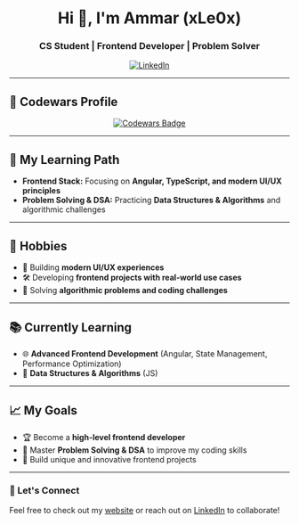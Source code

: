 <h1 align="center">Hi 👋, I'm Ammar (xLe0x)</h1>
<h3 align="center">CS Student | Frontend Developer | Problem Solver</h3>

<div align="center">
  <a href="https://linkedin.com/in/ammarxle0x">
    <img src="https://img.shields.io/badge/LinkedIn-%230077B5.svg?logo=linkedin&logoColor=white" alt="LinkedIn">
  </a>
</div>

______________________________________________________________________

## 🎯 Codewars Profile

<div align="center">
  <a href="https://www.codewars.com/users/xLeox">
    <img src="https://www.codewars.com/users/xLeox/badges/large" alt="Codewars Badge">
  </a>
</div>

______________________________________________________________________

## 🚀 My Learning Path

- **Frontend Stack:** Focusing on **Angular, TypeScript, and modern UI/UX principles**  
- **Problem Solving & DSA:** Practicing **Data Structures & Algorithms** and algorithmic challenges  

______________________________________________________________________

## 📅 Hobbies

- 🎨 Building **modern UI/UX experiences**
- 🛠️ Developing **frontend projects with real-world use cases**
- 🧩 Solving **algorithmic problems and coding challenges**

______________________________________________________________________

## 📚 Currently Learning

- 🌐 **Advanced Frontend Development** (Angular, State Management, Performance Optimization)  
- 🔢 **Data Structures & Algorithms** (JS)  

______________________________________________________________________

## 📈 My Goals

- 🏆 Become a **high-level frontend developer**  
- 🎯 Master **Problem Solving & DSA** to improve my coding skills  
- 🚀 Build unique and innovative frontend projects  

______________________________________________________________________

### 🤝 Let's Connect

Feel free to check out my [website](https://xle0x.netlify.app/) or reach out on [LinkedIn](https://linkedin.com/in/ammarxle0x) to collaborate!
